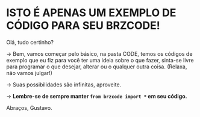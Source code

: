 # ISTO É APENAS UM EXEMPLO DE CÓDIGO PARA SEU BRZCODE!

Olá, tudo certinho?

-> Bem, vamos começar pelo básico, na pasta CODE, temos os códigos de exemplo que eu fiz para você ter uma ideia sobre o que fazer, sinta-se livre para programar o que desejar, alterar ou o qualquer outra coisa. (Relaxa, não vamos julgar!)

-> Suas possibilidades são infinitas, aproveite.

-> **Lembre-se de sempre manter `from brzcode import *` em seu código.**
  
Abraços, Gustavo.
